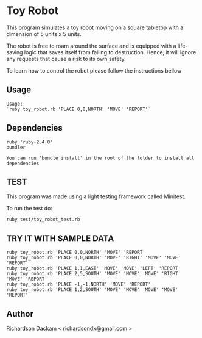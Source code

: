 # Toy Robot

This program simulates a toy robot moving on a square tabletop with a dimension
of 5 units x 5 units. 

The robot is free to roam around the surface and is equipped with a life-saving
logic that saves itself from falling to destruction. Hence, it will ignore 
any requests that cause a risk to its own safety.

To learn how to control the robot please follow the instructions bellow

## Usage
    Usage:
    `ruby toy_robot.rb 'PLACE 0,0,NORTH' 'MOVE' 'REPORT'`

## Dependencies
    ruby 'ruby-2.4.0'
    bundler

    You can run 'bundle install' in the root of the folder to install all
    dependencies

## TEST
  This program was made using a light testing framework called Minitest.

  To run the test do:

  `ruby test/toy_robot_test.rb`


## TRY IT WITH SAMPLE DATA
    ruby toy_robot.rb 'PLACE 0,0,NORTH' 'MOVE' 'REPORT'
    ruby toy_robot.rb 'PLACE 0,0,NORTH' 'MOVE' 'RIGHT' 'MOVE' 'MOVE' 'REPORT'
    ruby toy_robot.rb 'PLACE 1,1,EAST' 'MOVE' 'MOVE' 'LEFT' 'REPORT'
    ruby toy_robot.rb 'PLACE 2,5,SOUTH' 'MOVE' 'MOVE' 'MOVE' 'RIGHT' 'MOVE' 'REPORT'
    ruby toy_robot.rb 'PLACE -1,-1,NORTH' 'MOVE' 'REPORT'
    ruby toy_robot.rb 'PLACE 1,2,SOUTH' 'MOVE' 'MOVE' 'MOVE' 'MOVE' 'REPORT'

## Author

Richardson Dackam < richardsondx@gmail.com >